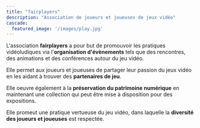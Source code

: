 ```yaml
---
title: "fairplayers"
description: "Association de joueurs et joueuses de jeux vidéo"
cascade:
  featured_image: '/images/play.jpg'
---
```


L'association **fairplayers** a pour but de promouvoir les pratiques vidéoludiques via l'**organisation d'évènements** tels que des rencontres, des animations et des conférences autour du jeu vidéo.

Elle permet aux joueurs et joueuses de partager leur passion du jeux vidéo en les aidant à trouver des **partenaires de jeu**.

Elle oeuvre également à la **préservation du patrimoine numérique** en maintenant une collection qui peut être mise à disposition pour des expositions.

Elle promeut une pratique vertueuse du jeu vidéo, dans laquelle la **diversité des joueurs et joueuses** est respectée.
